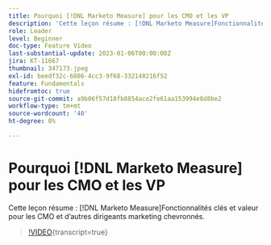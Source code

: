 ```yaml
---
title: Pourquoi [!DNL Marketo Measure] pour les CMO et les VP
description: 'Cette leçon résume : [!DNL Marketo Measure]Fonctionnalités clés et valeur pour les CMO et d’autres dirigeants marketing chevronnés.'
role: Leader
level: Beginner
doc-type: Feature Video
last-substantial-update: 2023-01-06T00:00:00Z
jira: KT-11667
thumbnail: 347173.jpeg
exl-id: beedf32c-6806-4cc3-9f68-332148216f52
feature: Fundamentals
hidefromtoc: true
source-git-commit: a9b06f57d18fb8854ace2fe61aa153994e8d8be2
workflow-type: tm+mt
source-wordcount: '40'
ht-degree: 0%

---
```


# Pourquoi [!DNL Marketo Measure] pour les CMO et les VP

Cette leçon résume : [!DNL Marketo Measure]Fonctionnalités clés et valeur pour les CMO et d’autres dirigeants marketing chevronnés.

>[!VIDEO](https://video.tv.adobe.com/v/347173/?learn=on){transcript=true}
